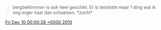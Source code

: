 > bergbeklimmen is ook heel geschikt\. Er is tenslotte maar 1 ding wat ik nog erger haat dan schaatsen\. \*zucht\*

<img src="../../media/tweet.ico" width="12" /> [Fri Dec 10 00:00:28 +0000 2010](https://twitter.com/DromerDenker/status/13020182247120896)